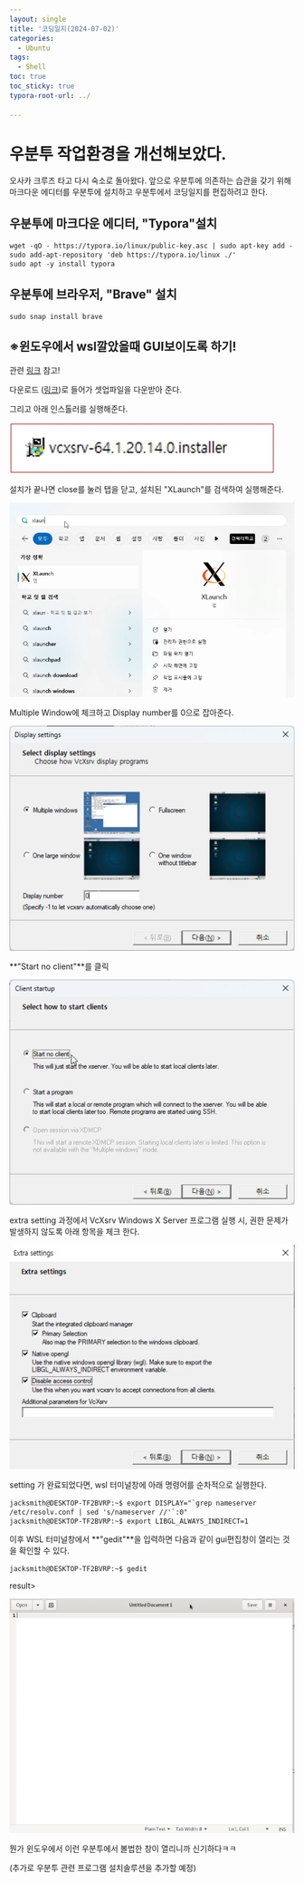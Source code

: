 ```yaml
---
layout: single
title: '코딩일지(2024-07-02)'
categories:
  - Ubuntu
tags:
  - Shell
toc: true
toc_sticky: true
typora-root-url: ../

---
```








# 우분투 작업환경을 개선해보았다.

오사카 크루즈 타고 다시 숙소로 돌아왔다. 앞으로 우분투에 의존하는 습관을 갖기 위해 마크다운 에디터를 우분투에 설치하고 우분투에서 코딩일지를 편집하려고 한다.

## 우분투에 마크다운 에디터, "Typora"설치

```shell
wget -qO - https://typora.io/linux/public-key.asc | sudo apt-key add -
sudo add-apt-repository 'deb https://typora.io/linux ./'
sudo apt -y install typora
```







## 우분투에 브라우저, "Brave" 설치

```shell
sudo snap install brave
```







## ※윈도우에서 wsl깔았을때 GUI보이도록 하기!

관련 [링크](https://fossa.tistory.com/6) 참고!

다운로드 ([링크](https://sourceforge.net/projects/vcxsrv/))로 들어가 셋업파일을 다운받아 준다.

그리고 아래 인스톨러를 실행해준다.

![POWERPNT_9ToMtjyH2y](/images/2024-07-02-codinglog(119)/POWERPNT_9ToMtjyH2y.webp)

설치가 끝나면 close를 눌러 탭을 닫고, 설치된 "XLaunch"를 검색하여 실행해준다.

![brave_ZuAvdswVw7](/images/2024-07-02-codinglog(119)/brave_ZuAvdswVw7.webp)

Multiple Window에 체크하고 Display number를 0으로 잡아준다.

![xlaunch_NSd90G1cs7](/images/2024-07-02-codinglog(119)/xlaunch_NSd90G1cs7.webp)

**"Start no client"**를 클릭

![xlaunch_j9nOQzKydy](/images/2024-07-02-codinglog(119)/xlaunch_j9nOQzKydy.webp)

extra setting 과정에서 VcXsrv Windows X Server 프로그램 실행 시, 권한 문제가 발생하지 않도록 아래 항목을 체크 한다.

![brave_xNoTpASHmk](/images/2024-07-02-codinglog(119)/brave_xNoTpASHmk.webp)

setting 가 완료되었다면, wsl 터미널창에 아래 명령어를 순차적으로 실행한다.

```shell
jacksmith@DESKTOP-TF2BVRP:~$ export DISPLAY="`grep nameserver /etc/resolv.conf | sed 's/nameserver //'`:0"
jacksmith@DESKTOP-TF2BVRP:~$ export LIBGL_ALWAYS_INDIRECT=1
```



이후 WSL 터미널창에서 **"gedit"**을 입력하면 다음과 같이 gui편집창이 열리는 것을 확인할 수 있다.

```shell
jacksmith@DESKTOP-TF2BVRP:~$ gedit
```

result>

![msrdc_3Gm2gejldr](/images/2024-07-02-codinglog(119)/msrdc_3Gm2gejldr.webp)

뭔가 윈도우에서 이런 우분투에서 볼법한 창이 열리니까 신기하다ㅋㅋ













(추가로 우분투 관련 프로그램 설치솔루션을 추가할 예정)
